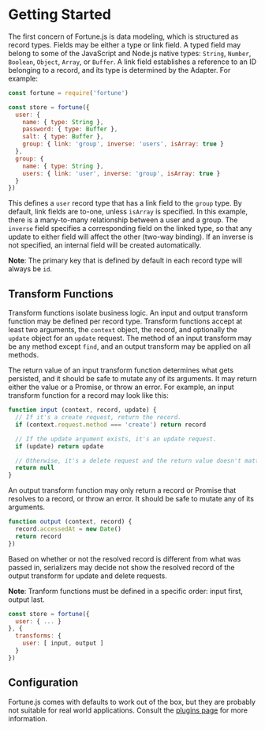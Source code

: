 # Getting Started

The first concern of Fortune.js is data modeling, which is structured as record types. Fields may be either a type or link field. A typed field may belong to some of the JavaScript and Node.js native types: `String`, `Number`, `Boolean`, `Object`, `Array`, or `Buffer`. A link field establishes a reference to an ID belonging to a record, and its type is determined by the Adapter. For example:

```js
const fortune = require('fortune')

const store = fortune({
  user: {
    name: { type: String },
    password: { type: Buffer },
    salt: { type: Buffer },
    group: { link: 'group', inverse: 'users', isArray: true }
  },
  group: {
    name: { type: String },
    users: { link: 'user', inverse: 'group', isArray: true }
  }
})
```

This defines a `user` record type that has a link field to the `group` type. By default, link fields are to-one, unless `isArray` is specified. In this example, there is a many-to-many relationship between a user and a group. The `inverse` field specifies a corresponding field on the linked type, so that any update to either field will affect the other (two-way binding). If an inverse is not specified, an internal field will be created automatically.

**Note**: The primary key that is defined by default in each record type will always be `id`.


## Transform Functions

Transform functions isolate business logic. An input and output transform function may be defined per record type. Transform functions accept at least two arguments, the `context` object, the record, and optionally the `update` object for an `update` request. The method of an input transform may be any method except `find`, and an output transform may be applied on all methods.

The return value of an input transform function determines what gets persisted, and it should be safe to mutate any of its arguments. It may return either the value or a Promise, or throw an error. For example, an input transform function for a record may look like this:

```js
function input (context, record, update) {
  // If it's a create request, return the record.
  if (context.request.method === 'create') return record

  // If the update argument exists, it's an update request.
  if (update) return update

  // Otherwise, it's a delete request and the return value doesn't matter.
  return null
}
```

An output transform function may only return a record or Promise that resolves to a record, or throw an error. It should be safe to mutate any of its arguments.

```js
function output (context, record) {
  record.accessedAt = new Date()
  return record
})
```

Based on whether or not the resolved record is different from what was passed in, serializers may decide not show the resolved record of the output transform for update and delete requests.

**Note**: Tranform functions must be defined in a specific order: input first, output last.

```js
const store = fortune({
  user: { ... }
}, {
  transforms: {
    user: [ input, output ]
  }
})
```


## Configuration

Fortune.js comes with defaults to work out of the box, but they are probably not suitable for real world applications. Consult the [plugins page](http://fortunejs.com/plugins/) for more information.
